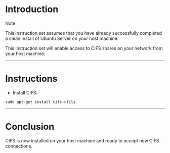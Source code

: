 # Introduction
> [!NOTE]
> This instruction set assumes that you have already successfully completed a clean install of Ubuntu Server on your host machine.

This instruction set will enable access to CIFS shares on your network from your host machine.

-----
# Instructions
* Install CIFS:
```
sudo apt-get install cifs-utils
```
-----
# Conclusion
CIFS is now installed on your host machine and ready to accept new CIFS connections.
